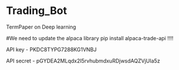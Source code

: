 # Trading_Bot
TermPaper on Deep learning

#We need to update the alpaca library pip install alpaca-trade-api !!!!

API key - PKDC8TYPG7288KG1VNBJ

API secret - pGYDEA2MLqdx2I5rvhubmdxuRDjwsdAQZVjUIa5z
